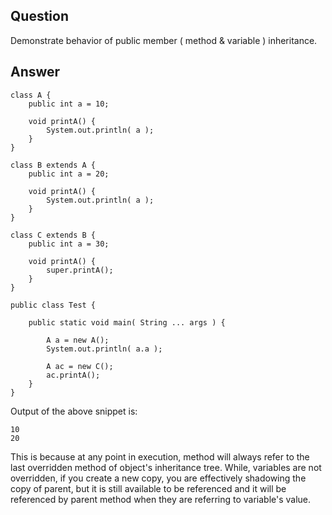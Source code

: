 Question
--------
Demonstrate behavior of public member ( method & variable ) inheritance.

Answer
------
```
class A {
	public int a = 10;
	
	void printA() {
		System.out.println( a );
	}
}

class B extends A {
	public int a = 20;
	
	void printA() {
		System.out.println( a );
	}
}

class C extends B {
	public int a = 30;

	void printA() {
		super.printA();
	}
}

public class Test {

	public static void main( String ... args ) {

		A a = new A();
		System.out.println( a.a );

		A ac = new C();
		ac.printA();
	}
}

```

Output of the above snippet is:
```
10
20
```

This is because at any point in execution, method will always refer to the last overridden method of object's inheritance tree.
While, variables are not overridden, if you create a new copy, you are effectively shadowing the copy of parent, but it is still available to be referenced and it will be referenced by parent method when they are referring to variable's value.
